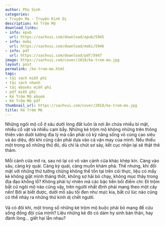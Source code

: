 ```yaml
---
author: Phù Sinh
categories:
- Truyện Ma - Truyện Kinh Dị
description: Kẻ Trộm Mộ
download_links:
- info: epub
  url: https://sachvui.com/download/epub/5945
- info: mobi
  url: https://sachvui.com/download/mobi/5946
- info: pdf
  url: https://sachvui.com/download/pdf/5947
image: https://sachvui.com/cover/2018/ke-trom-mo.jpg
layout: post
permalink: /ke-trom-mo.html
tags:
- tải sách miễn phí
- tải sách nhanh
- tải ebooks miễn phí
- pdf miễn phí
- Kẻ Trộm Mộ ebook
- Kẻ Trộm Mộ pdf
thumbnail_url: https://sachvui.com/cover/2018/ke-trom-mo.jpg
title: Kẻ Trộm Mộ
---
```


 <div class="item-desc text-justify"> <p>Những ngôi mộ cổ ở sâu dưới lòng đất luôn là nơi ẩn chứa nhiều bí mật, nhiều cổ vật và nhiều cạm bẫy. Những kẻ trộm mộ không những trên thông thiên văn dưới tường địa lý mà cần phải có kỹ năng sống vô cùng cao siêu và ảo diệu, đôi khi cũng cần phải dựa vào cả vận may của mình. Nếu thiếu một trong số những thứ đó, dù chỉ là chút sơ sảy, kết cục nhận lại sẽ thật thê thảm.<br><br>Mỗi cánh cửa mở ra, sau nó lại có vô vàn cánh cửa khác khép kín. Càng vào sâu, càng kỳ quái. Càng kỳ quái, càng muốn khám phá. Thế nhưng, khi đối mặt với những thứ tưởng chừng không thể tồn tại trên cõi thực, liệu có mấy kẻ không giật mình thảng thốt, không sợ hãi bỏ chạy, không mục thây trong địa đạo khổng lồ? Không phải tự nhiên mà các bậc tiền bối điểm chỉ: Đi trộm bất cứ ngôi mộ nào cũng vậy, trên người nhất định phải mang theo một cây nến! Bởi ai biết được, dưới mồ sâu tối đen như mực kia, bất cứ lúc nào cũng có thể nhảy ra những thứ kinh dị chết người.<br><br>Và có đôi khi, một trong số những kẻ trộm mộ buộc phải bỏ mạng để cứu sống đồng đội của mình? Liệu những kẻ đó có dám hy sinh bản thân, hay đành lòng… giết hại lẫn nhau?</p> </div>